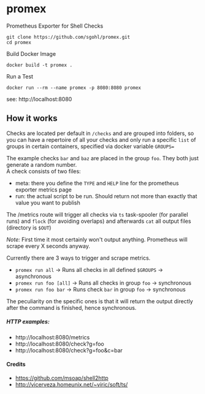 # promex
Prometheus Exporter for Shell Checks

```
git clone https://github.com/sgohl/promex.git
cd promex
```

Build Docker Image
```
docker build -t promex .
```

Run a Test
```
docker run --rm --name promex -p 8080:8080 promex
```

see: http://localhost:8080

## How it works

Checks are located per default in `/checks` and are grouped into folders, so you can have a repertoire of all your checks and only run a specific `list` of groups in certain containers, specified via docker variable `GROUPS=`

The example checks `bar` and `baz` are placed in the group `foo`. They both just generate a random number.  
A check consists of two files:

- meta: there you define the `TYPE` and `HELP` line for the prometheus exporter metrics page
- run: the actual script to be run. Should return not more than exactly that value you want to publish

The /metrics route will trigger all checks via `ts` task-spooler (for parallel runs) and `flock` (for avoiding overlaps) and afterwards `cat` all output files (directory is `$OUT`)

*Note:* First time it most certainly won't output anything. Prometheus will scrape every X seconds anyway.

Currently there are 3 ways to trigger and scrape metrics.

- `promex run all` -> Runs all checks in all defined `$GROUPS`  -> asynchronous
- `promex run foo [all]` -> Runs all checks in group `foo`  -> synchronous
- `promex run foo bar` -> Runs check `bar` in group `foo` -> synchronous

The peculiarity on the specific ones is that it will return the output directly after the command is finished, hence synchronous.

##### HTTP examples:

- http://localhost:8080/metrics
- http://localhost:8080/check?g=foo
- http://localhost:8080/check?g=foo&c=bar

#### Credits

- https://github.com/msoap/shell2http
- http://vicerveza.homeunix.net/~viric/soft/ts/

